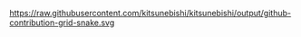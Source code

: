 https://raw.githubusercontent.com/kitsunebishi/kitsunebishi/output/github-contribution-grid-snake.svg
